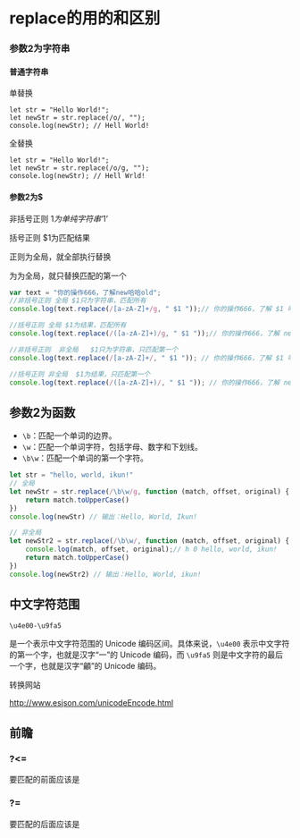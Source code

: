 # replace的用的和区别



### 参数2为字符串

#### 普通字符串

单替换

```
let str = "Hello World!";
let newStr = str.replace(/o/, "");
console.log(newStr); // Hell World!
```

全替换

```
let str = "Hello World!";
let newStr = str.replace(/o/g, "");
console.log(newStr); // Hell Wrld!
```



#### 参数2为$

非括号正则  $1为单纯字符串 ‘$1’

括号正则 $1为匹配结果

正则为全局，就全部执行替换

为为全局，就只替换匹配的第一个

```js
var text = "你的操作666，了解new哈哈old";
//非括号正则 全局 $1只为字符串，匹配所有
console.log(text.replace(/[a-zA-Z]+/g, " $1 "));// 你的操作666，了解 $1 哈哈 $1

//括号正则 全局 $1为结果，匹配所有
console.log(text.replace(/([a-zA-Z]+)/g, " $1 "));// 你的操作666，了解 new 哈哈 old 

//非括号正则  非全局   $1只为字符串，只匹配第一个
console.log(text.replace(/[a-zA-Z]+/, " $1 ")); // 你的操作666，了解 $1 哈哈old

//括号正则 非全局  $1为结果，只匹配第一个
console.log(text.replace(/([a-zA-Z]+)/, " $1 ")); // 你的操作666，了解 new 哈哈old
```



## 参数2为函数

- `\b`：匹配一个单词的边界。
- `\w`：匹配一个单词字符，包括字母、数字和下划线。
- `\b\w`：匹配一个单词的第一个字符。

```js
let str = "hello, world, ikun!"
// 全局
let newStr = str.replace(/\b\w/g, function (match, offset, original) {
    return match.toUpperCase()
})
console.log(newStr) // 输出：Hello, World, Ikun!

// 非全局
let newStr2 = str.replace(/\b\w/, function (match, offset, original) {
    console.log(match, offset, original);// h 0 hello, world, ikun!
    return match.toUpperCase()
})
console.log(newStr2) // 输出：Hello, World, ikun!
```





## 中文字符范围

`\u4e00-\u9fa5` 

是一个表示中文字符范围的 Unicode 编码区间。具体来说，`\u4e00` 表示中文字符的第一个字，也就是汉字“一”的 Unicode 编码，而 `\u9fa5` 则是中文字符的最后一个字，也就是汉字“龥”的 Unicode 编码。

转换网站

http://www.esjson.com/unicodeEncode.html



## 前瞻

### ?<=

要匹配的前面应该是

### ?=

要匹配的后面应该是

